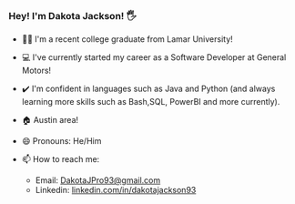### Hey! I'm Dakota Jackson! 🖐

- 👨‍🎓 I'm a recent college graduate from Lamar University!
- 💻 I've currently started my career as a Software Developer at General Motors!
- ✔️ I'm confident in languages such as Java and Python (and always learning more skills such as Bash,SQL, PowerBI and more currently).
- 🏠 Austin area!
- 😄 Pronouns: He/Him

- 📫 How to reach me:
    - Email: DakotaJPro93@gmail.com
    - Linkedin: [linkedin.com/in/dakotajackson93](url)

